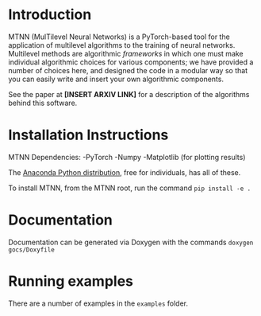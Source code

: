 # Introduction

MTNN (MulTilevel Neural Networks) is a PyTorch-based tool for the
application of multilevel algorithms to the training of neural
networks. Multilevel methods are algorithmic *frameworks* in which one
must make individual algorithmic choices for various components; we
have provided a number of choices here, and designed the code in a
modular way so that you can easily write and insert your own
algorithmic components.

See the paper at **[INSERT ARXIV LINK]** for a description of the
algorithms behind this software.

# Installation Instructions

MTNN Dependencies:
-PyTorch
-Numpy
-Matplotlib (for plotting results)

The [Anaconda Python
distribution](https://www.anaconda.com/products/individual), free for
individuals, has all of these.

To install MTNN, from the MTNN root, run the command
`pip install -e .`

# Documentation

Documentation can be generated via Doxygen with the commands
`doxygen gocs/Doxyfile`


# Running examples

There are a number of examples in the `examples` folder.